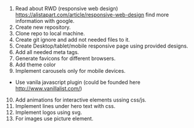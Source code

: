 1. Read about RWD (responsive web design)
https://alistapart.com/article/responsive-web-design
find more information with google.
2. Create new repository.
3. Clone repo to local machine.
4. Create git ignore and add not needed files to it.
5. Create Desktop/tablet/mobile responsive page using provided designs.
6. Add all needed meta tags.
7. Generate favicons for different browsers.
8. Add theme color
9. Implement carousels only for mobile devices.
  - Use vanila javascript plugin (could be founded here http://www.vanillalist.com/)
10. Add animations for interactive elements ussing css/js.
11. Implement lines under hero text with css.
12. Implement logos using svg.
13. For images use picture element.
